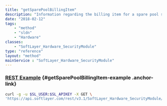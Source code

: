 ```yaml
---
title: "getSparePoolBillingItem"
description: "Information regarding the billing item for a spare pool server."
date: "2018-02-12"
tags:
    - "method"
    - "sldn"
    - "Hardware"
classes:
    - "SoftLayer_Hardware_SecurityModule"
type: "reference"
layout: "method"
mainService : "SoftLayer_Hardware_SecurityModule"
---
```


### [REST Example](#getSparePoolBillingItem-example) <a href="/article/rest/"><i class="fas fa-question"></i></a> {#getSparePoolBillingItem-example .anchor-link} 
```bash
curl -g -u $SL_USER:$SL_APIKEY -X GET \
'https://api.softlayer.com/rest/v3.1/SoftLayer_Hardware_SecurityModule/{SoftLayer_Hardware_SecurityModuleID}/getSparePoolBillingItem'
```
